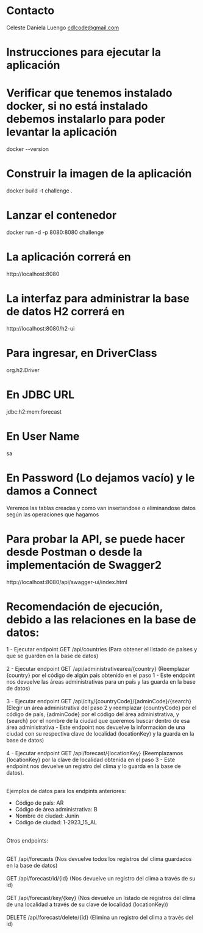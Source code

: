 # Contacto
Celeste Daniela Luengo
cdlcode@gmail.com


# Instrucciones para ejecutar la aplicación


# Verificar que tenemos instalado docker, si no está instalado debemos instalarlo para poder levantar la aplicación
docker --version

# Construir la imagen de la aplicación
docker build -t challenge .

# Lanzar el contenedor
docker run -d -p 8080:8080 challenge

# La aplicación correrá en
http://localhost:8080

# La interfaz para administrar la base de datos H2 correrá en
http://localhost:8080/h2-ui

# Para ingresar, en DriverClass
org.h2.Driver

# En JDBC URL
jdbc:h2:mem:forecast

# En User Name
sa

# En Password (Lo dejamos vacío) y le damos a Connect
Veremos las tablas creadas y como van insertandose o eliminandose datos según las operaciones que hagamos

# Para probar la API, se puede hacer desde Postman o desde la implementación de Swagger2
http://localhost:8080/api/swagger-ui/index.html

# Recomendación de ejecución, debido a las relaciones en la base de datos:

1 - Ejecutar endpoint GET /api/countries (Para obtener el listado de países y que se guarden en la base de datos) <br><br>
2 - Ejecutar endpoint GET /api/administrativearea/{country} (Reemplazar {country} por el código de algún país obtenido en el paso 1 - Este endpoint nos devuelve las áreas administrativas para un país y las guarda en la base de datos) <br><br>
3 - Ejecutar endpoint GET /api/city/{countryCode}/{adminCode}/{search} (Elegir un área administrativa del paso 2 y reemplazar {countryCode} por el código de país, {adminCode} por el código del área administrativa, y {search} por el nombre de la ciudad que queremos buscar dentro de esa área administrativa - Este endpoint nos devuelve la información de una ciudad con su respectiva clave de localidad (locationKey) y la guarda en la base de datos) <br><br>
4 - Ejecutar endpoint GET /api/forecast/{locationKey} (Reemplazamos {locationKey} por la clave de localidad obtenida en el paso 3 - Este endpoint nos devuelve un registro del clima y lo guarda en la base de datos). <br><br>

Ejemplos de datos para los endpints anteriores:

- Código de país: AR
- Código de área administrativa: B
- Nombre de ciudad: Junin
- Código de ciudad: 1-2923_15_AL

<br>
Otros endpoints:<br><br>

GET /api/forecasts (Nos devuelve todos los registros del clima guardados en la base de datos) <br><br>
GET /api/forecast/id/{id} (Nos devuelve un registro del clima a través de su id) <br><br>
GET /api/forecast/key/{key} (Nos devuelve un listado de registros del clima de una localidad a través de su clave de localidad (locationKey)) <br><br>
DELETE /api/forecast/delete/{id} (Elimina un registro del clima a través del id) <br><br>